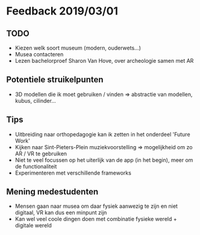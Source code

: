 # Feedback 2019/03/01

## TODO

* Kiezen welk soort museum (modern, ouderwets...)
* Musea contacteren
* Lezen bachelorproef Sharon Van Hove, over archeologie samen met AR



## Potentiele struikelpunten

* 3D modellen die ik moet gebruiken / vinden => abstractie van modellen, kubus, cilinder...

## Tips

* Uitbreiding naar orthopedagogie kan ik zetten in het onderdeel 'Future Work' 
* Kijken naar Sint-Pieters-Plein muziekvoorstelling => mogelijkheid om zo AR / VR te gebruiken
* Niet te veel focussen op het uiterlijk van de app (in het begin), meer om de functionaliteit
* Experimenteren met verschillende frameworks 

## Mening medestudenten

* Mensen gaan naar musea om daar fysiek aanwezig te zijn en niet digitaal, VR kan dus een minpunt zijn
* Kan wel veel coole dingen doen met combinatie fysieke wereld + digitale wereld